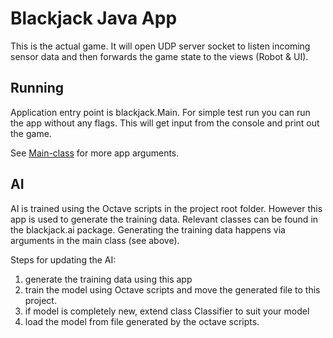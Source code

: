# Blackjack Java App

This is the actual game. It will open UDP server socket to listen incoming sensor data and then forwards the game state to the views (Robot & UI).

## Running

Application entry point is blackjack.Main. For simple test run you can run the app without any flags. This will get input from the console and print out the game.

See [Main-class](/src/blackjack/Main.java) for more app arguments.

## AI

AI is trained using the Octave scripts in the project root folder. However this app is used to generate the training data. Relevant classes can be found in the blackjack.ai package. Generating the training data happens via arguments in the main class (see above).

Steps for updating the AI:
1) generate the training data using this app
2) train the model using Octave scripts and move the generated file to this project.
3) if model is completely new, extend class Classifier to suit your model 
4) load the model from file generated by the octave scripts. 
